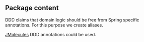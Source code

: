 ## Package content

DDD claims that domain logic should be free from Spring specific annotations.
For this purpose we create aliases.

[JMolecules](https://github.com/xmolecules/jmolecules) DDD annotations could be used.